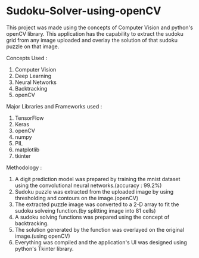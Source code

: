 # Sudoku-Solver-using-openCV
This project was made using the concepts of Computer Vision and python's openCV library. This application has the capability to extract the sudoku grid from any image uploaded and overlay the solution of that sudoku puzzle on that image.

Concepts Used :
1. Computer Vision
2. Deep Learning
3. Neural Networks
4. Backtracking
5. openCV

Major Libraries and Frameworks used :
1. TensorFlow
2. Keras
3. openCV
4. numpy
5. PIL
6. matplotlib
7. tkinter

Methodology :
1. A digit prediction model was prepared by training the mnist dataset using the convolutional neural networks.(accuracy : 99.2%)
2. Sudoku puzzle was extracted from the uploaded image by using thresholding and contours on the image.(openCV)
3. The extracted puzzle image was converted to a 2-D array to fit the sudoku solveing function.(by splitting image into 81 cells)
4. A sudoku solving functions was prepared using the concept of backtracking.
5. The solution generated by the function was overlayed on the original image.(using openCV)
6. Everything was compiled and the application's UI was designed using python's Tkinter library.


